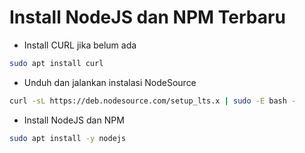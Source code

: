 # Install NodeJS dan NPM Terbaru
- Install CURL jika belum ada
```bash
sudo apt install curl
```
- Unduh dan jalankan instalasi NodeSource
```bash
curl -sL https://deb.nodesource.com/setup_lts.x | sudo -E bash -
```
- Install NodeJS dan NPM
```bash
sudo apt install -y nodejs
```
